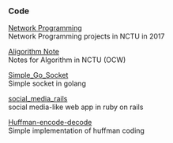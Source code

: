 ### Code  
[Network Programming](https://github.com/poyichou/np_project)  
Network Programming projects in NCTU in 2017    
  
[Aligorithm Note](https://github.com/poyichou/aligorithm_note)  
Notes for Algorithm in NCTU (OCW)  
  
[Simple_Go_Socket](https://github.com/poyichou/Simple_Go_Socket)  
Simple socket in golang  
  
[social_media_rails](https://github.com/poyichou/social_media_rails)  
social media-like web app in ruby on rails  

[Huffman-encode-decode](https://github.com/poyichou/Huffman-encode-decode)  
Simple implementation of huffman coding  
